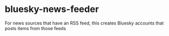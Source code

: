 # bluesky-news-feeder
For news sources that have an RSS feed, this creates Bluesky accounts that posts items from those feeds
